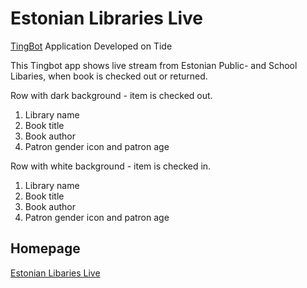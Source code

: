 # Estonian Libraries Live
[TingBot](http://tingbot.com) Application Developed on Tide

This Tingbot app shows live stream from Estonian Public- and School Libaries, when book is checked out or returned.

Row with dark background - item is checked out.
1) Library name
2) Book title
3) Book author
4) Patron gender icon and patron age

Row with white background - item is checked in.
1) Library name
2) Book title
3) Book author
4) Patron gender icon and patron age


## Homepage
[Estonian Libaries Live](https://www.raamatukogud.ee)
